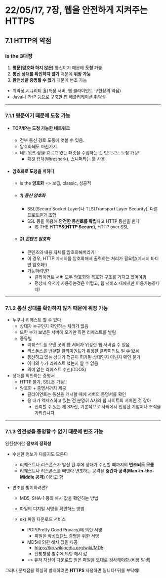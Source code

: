 # 22/05/17, 7장, 웹을 안전하게 지켜주는 HTTPS

## 7.1 HTTP의 약점

### is the **3대장**

1. **평문(암호화 하지 않은)** 통신이기 때문에 **도청 가능**
2. **통신 상대를 확인하지 않기** 때문에 **위장 가능**
3. **완전성을 증명할 수 없**기 때문에 변조 가능

+ 취약성,시큐리티 홀(특정 서버, 웹 클라이언트 구현상의 약점)
+ Java나 PHP 등으로 구축한 웹 애플리케이션 취약성

---

### 7.1.1 평문이기 때문에 도청 가능

- #### TCP/IP는 도청 가능한 네트워크

  - 전부 통신 경로 도중에 엿볼 수 있음.
  - 암호화돼도 마찬가지
  - 네트워크 상을 흐르고 있는 패킷을 수집하는 것 만으로도 도청 가능!
    - 패킷 캡처(Wireshark), 스니퍼라는 툴 사용

- #### 암호화로 도청을 피하다

  - is the **암호화** => 보급, classic, 성공적

  - ##### 1) 통신 암호화

    - SSL(Secure Socket Layer)나 TLS(Transport Layer Security), 다른 프로토콜과 조합
    - SSL 등을 이용해 **안전한 통신로를 확립**하고 HTTP 통신을 한다
      - IS THE **HTTPS(HTTP Secure)**, HTTP over SSL

  - ##### 2) 콘텐츠 암호화

    - 콘텐츠의 내용 자체를 암호화해버리기!
    - 이 경우, HTTP 메시지를 암호화해서 출력하는 처리가 필요함(메시지 바디만 암호화!)
    - 가능하려면?
      - 클라이언트 서버 모두 암호화와 복호화 구조를 가지고 있어야함
      - 평상시 유저가 사용하는것은 어렵고, 웹 서비스 내에서만 이용가능하다네!

---

### 7.1.2 통신 상대를 확인하지 않기 때문에 위장 가능

- 누구나 리퀘스트 할 수 있다
  - 상대가 누구인지 확인하는 처리가 없음
  - 또한 누가 보냈든 서버에 오기만 하면 리퀘스트를 날림
  - 종류별
    - 리퀘스트를 보낸 곳의 웹 서버가 위장한 웹 서버일 수 있음
    - 리스폰스를 반환할 클라이언트가 위장한 클라이언트 일 수 있음
    - 통신하고 있는 상대가 접근이 허가된 상대인지 아닌지 확인 불가
    - 어디의 누가 리퀘스트 했는지 알 수 없음
    - 의미 없는 리퀘스트 수신(DDOS)
- 상대를 확인하는 증명서
  - HTTP 불가, SSL은 가능!!
  - 암호화 + 증명서까지 제공
    - 클라이언트는 통신을 개시할 때에 서버의 증명서를 확인
    - 응 내가 액세스하고 있는 건 분명히 A사의 웹 사이트의 서버인 것 같아
      - 신뢰할 수 있는 제 3자란, 기본적으로 사회에서 인정된 기업이나 조직을 가리킵니다.

---

### 7.1.3 완전성을 증명할 수 없기 때문에 변조 가능

완전성이란 **정보의 정확성**

- 수신한 정보가 다를지도 모른다

  - 리퀘스트나 리스폰스가 발신 된 후에 상대가 수신할 떄까지의 **변조되도 모름**
  - 리퀘스트나 리스폰스를 빼앗아 변조하는 공격을 **중간자 공격(Man-in-the-Middle 공격)** 이라고 함

- 변조를 방지하려면?

  - MD5, SHA-1 등의 해시 값을 확인하는 방법
  - 파일의 디지털 서명을 확인하느 방법

  - ex) 파일 다운로드 서비스
    - PGP(Pretty Good Privacy)에 의한 서명 
      - 파일을 작성했단느 증명을 위한 서명
    - MD5에 의한 해시 값을 제공
      - https://ko.wikipedia.org/wiki/MD5
      - 단방향성 함수에 의한 해시 값
    -  => 유저 자신이 다운로드 받은 파일을 토대로 검사해야함.(비용 발생)

그러나 문제점을 확실히 방지하려면 **HTTPS** 사용하면 됩니다! 뒤를 부탁해!

